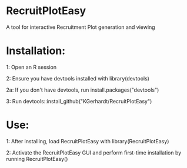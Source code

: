 # RecruitPlotEasy
A tool for interactive Recruitment Plot generation and viewing

# Installation:

1: Open an R session

2: Ensure you have devtools installed with library(devtools)

2a: If you don't have devtools, run install.packages("devtools")

3: Run devtools::install_github("KGerhardt/RecruitPlotEasy")

# Use:

1: After installing, load RecruitPlotEasy with library(RecruitPlotEasy)

2: Activate the RecruitPlotEasy GUI and perform first-time installation by running RecruitPlotEasy()
